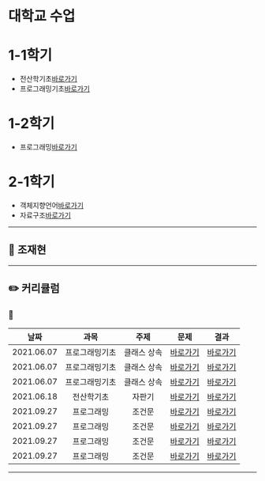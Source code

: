 








# 대학교 수업

# 1-1학기
 - 전산학기초[바로가기](https://github.com/)
 - 프로그래밍기초[바로가기](https://github.com/)

# 1-2학기
 - 프로그래밍[바로가기](https://github.com/)

# 2-1학기
 - 객체지향언어[바로가기](https://github.com/)
 - 자료구조[바로가기](https://github.com/)


---

## 📅 조재현

---   
## ✏️ 커리큘럼   
### 🌙 
|    날짜    | 과목 | 주제 | 문제 | 결과 |
|:----------:|:----:|:---------:|:---------:|:---------:|
| 2021.06.07 |프로그래밍기초|클래스 상속|[바로가기](주소)|[바로가기](주소)|
| 2021.06.07 |프로그래밍기초|클래스 상속|[바로가기](주소)|[바로가기](주소)|
| 2021.06.07 |프로그래밍기초|클래스 상속|[바로가기](주소)|[바로가기](주소)|
| 2021.06.18 |전산학기초|자판기|[바로가기](naver.com)|[바로가기](naver.com)|
| 2021.09.27 |프로그래밍|조건문|[바로가기](naver.com)|[바로가기](naver.com)|
| 2021.09.27 |프로그래밍|조건문|[바로가기](naver.com)|[바로가기](naver.com)|
| 2021.09.27 |프로그래밍|조건문|[바로가기](naver.com)|[바로가기](naver.com)|
| 2021.09.27 |프로그래밍|조건문|[바로가기](naver.com)|[바로가기](naver.com)|
---
